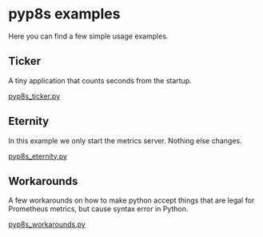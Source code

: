 # pyp8s examples

Here you can find a few simple usage examples.

## Ticker

A tiny application that counts seconds from the startup.

[pyp8s_ticker.py](https://github.com/pyp8s/examples/blob/master/examples/pyp8s_ticker.py)


## Eternity

In this example we only start the metrics server. Nothing else changes.

[pyp8s_eternity.py](https://github.com/pyp8s/examples/blob/master/examples/pyp8s_eternity.py)


## Workarounds

A few workarounds on how to make python accept things that are legal for Prometheus metrics, but cause syntax error in Python.

[pyp8s_workarounds.py](https://github.com/pyp8s/examples/blob/master/examples/pyp8s_workarounds.py)
